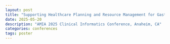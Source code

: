 ```yaml
---
layout: post
title: "Supporting Healthcare Planning and Resource Management for Gastritis and Duodenitis Using Large Language Models"
date: 2025-05-20
description: "AMIA 2025 Clinical Informatics Conference, Anaheim, CA"
categories: conferences
tags: poster
---
```

